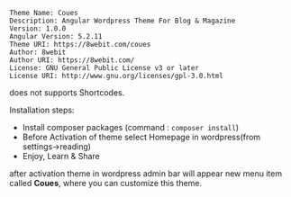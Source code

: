 ```
Theme Name: Coues
Description: Angular Wordpress Theme For Blog & Magazine
Version: 1.0.0
Angular Version: 5.2.11
Theme URI: https://8webit.com/coues
Author: 8webit
Author URI: https://8webit.com/
License: GNU General Public License v3 or later
License URI: http://www.gnu.org/licenses/gpl-3.0.html
```

does not supports Shortcodes.

Installation steps:
* Install composer packages (command : `composer install`)
* Before Activation of theme select Homepage in wordpress(from settings->reading)
* Enjoy, Learn & Share

after activation theme in wordpress admin bar will appear new menu item called __Coues__, 
where you can customize this theme.
